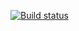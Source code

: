 [![Build status](https://build.appcenter.ms/v0.1/apps/f345dcd1-7680-4877-aa68-39648cd4b433/branches/dev/badge)](https://appcenter.ms)
